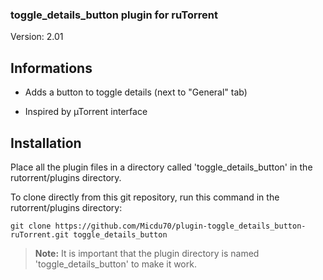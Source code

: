 ### toggle_details_button plugin for ruTorrent

Version: 2.01

## Informations

- Adds a button to toggle details (next to "General" tab)

- Inspired by µTorrent interface

## Installation

Place all the plugin files in a directory called 'toggle_details_button' in the rutorrent/plugins directory.

To clone directly from this git repository, run this command in the rutorrent/plugins directory:

`git clone https://github.com/Micdu70/plugin-toggle_details_button-ruTorrent.git toggle_details_button`

 > **Note:** It is important that the plugin directory is named 'toggle_details_button' to make it work.
